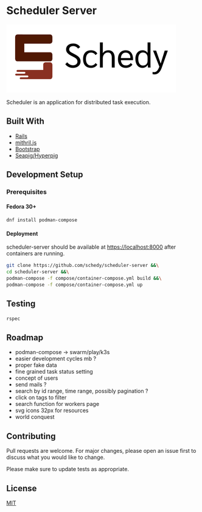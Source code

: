 # Scheduler Server

![](schedy.png)

Scheduler is an application for distributed task execution.

## Built With

- [Rails](https://rubyonrails.org/)
- [mithril.js](https://mithril.js.org/)
- [Bootstrap](https://getbootstrap.com/)
- [Seapig/Hyperpig](https://github.com/yunta-mb/seapig-server)


## Development Setup

### Prerequisites
#### Fedora 30+


```
dnf install podman-compose
```

#### Deployment

scheduler-server should be available at [https://localhost:8000](https://localhost:8000) after containers are running.

```bash
git clone https://github.com/schedy/scheduler-server &&\
cd scheduler-server &&\
podman-compose -f compose/container-compose.yml build &&\
podman-compose -f compose/container-compose.yml up
```


## Testing

```ruby
rspec
```

## Roadmap

- podman-compose -> swarm/play/k3s
- easier development cycles mb ?
- proper fake data
- fine grained task status setting
- concept of users
- send mails ?
- search by id range, time range, possibly pagination ?
- click on tags to filter
- search function for workers page
- svg icons 32px for resources
- world conquest

##

## Contributing
Pull requests are welcome. For major changes, please open an issue first to discuss what you would like to change.

Please make sure to update tests as appropriate.


## License
[MIT](https://choosealicense.com/licenses/mit/)